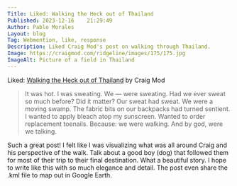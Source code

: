 ```yaml
---
Title: Liked: Walking the Heck out of Thailand
Published: 2023-12-16    21:29:49
Author: Pablo Morales
Layout: blog
Tag: Webmention, like, response
Description: Liked Craig Mod's post on walking through Thailand.
Image: https://craigmod.com/ridgeline/images/175/175.jpg
ImageAlt: Picture of a field in Thailand
---
```

 <div class="baskerville" markdown="1">

   <div class="f4 f4-ns " markdown="1">
Liked: <a href="https://craigmod.com/ridgeline/175/" class="u-like-of">Walking the Heck out of Thailand</a> by Craig Mod

>It was hot. I was sweating. We — were sweating. Had we ever sweat so much before? Did it matter? Our sweat had sweat. We were a moving swamp. The fabric bits on our backpacks had turned sentient. I wanted to apply bleach atop my sunscreen. Wanted to order replacement toenails. Because: we were walking. And by god, were we talking.

Such a great post! I felt like I  was visualizing what was all around Craig and his perspective of the walk. Talk about a good boy (dog) that followed them for most of their trip to their final destination. What a beautiful story. I hope to write like this with so much elegance and detail. The post even share the .kml file to map out in Google Earth.

</div>
</div>